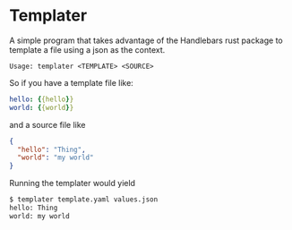 Templater
=========

A simple program that takes advantage of the Handlebars rust package to template a file using a json as the context.

```
Usage: templater <TEMPLATE> <SOURCE>
```

So if you have a template file like:

```yaml
hello: {{hello}}
world: {{world}}
```

and a source file like
```json
{
  "hello": "Thing",
  "world": "my world"
}
```

Running the templater would yield
```sh
$ templater template.yaml values.json
hello: Thing
world: my world
```
